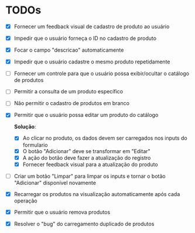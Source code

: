 # TODOs

- [X] Fornecer um feedback visual de cadastro de produto ao usuário
- [X] Impedir que o usuário forneça o ID no cadastro de produto
- [X] Focar o campo "descricao" automaticamente
- [X] Impedir que o usuário cadastre o mesmo produto repetidamente
- [ ] Fornecer um controle para que o usuário possa exibir/ocultar o catálogo de produtos
- [ ] Permitir a consulta de um produto específico
- [ ] Não permitir o cadastro de produtos em branco
- [X] Permitir que o usuário possa editar um produto do catálogo
    
    **Solução**:
    - [X] Ao clicar no produto, os dados devem ser carregados nos inputs do formulario
    - [X] O botão "Adicionar" deve se transformar em "Editar"
    - [X] A ação do botão deve fazer a atualização do registro
    - [X] Fornecer feedback visual para a atualização do produto

- [ ] Criar um botão "Limpar" para limpar os inputs e tornar o botão "Adicionar" disponível novamente
- [X] Recarregar os produtos na visualização automaticamente após cada operação
- [X] Permitir que o usuário remova produtos
- [X] Resolver o "bug" do carregamento duplicado de produtos